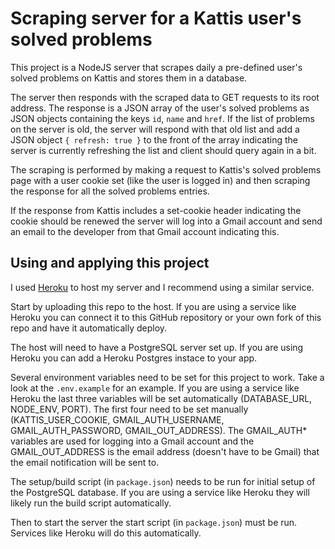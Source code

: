 # Scraping server for a Kattis user's solved problems

This project is a NodeJS server that scrapes daily a pre-defined user's solved problems on Kattis and stores them in a database.

The server then responds with the scraped data to GET requests to its root address. The response is a JSON array of the user's solved problems as JSON objects containing the keys `id`, `name` and `href`. If the list of problems on the server is old, the server will respond with that old list and add a JSON object `{ refresh: true }` to the front of the array indicating the server is currently refreshing the list and client should query again in a bit.

The scraping is performed by making a request to Kattis's solved problems page with a user cookie set (like the user is logged in) and then scraping the response for all the solved problems entries.

If the response from Kattis includes a set-cookie header indicating the cookie should be renewed the server will log into a Gmail account and send an email to the developer from that Gmail account indicating this.

## Using and applying this project

I used [Heroku](https://heroku.com) to host my server and I recommend using a similar service.

Start by uploading this repo to the host. If you are using a service like Heroku you can connect it to this GitHub repository or your own fork of this repo and have it automatically deploy.

The host will need to have a PostgreSQL server set up. If you are using Heroku you can add a Heroku Postgres instace to your app.

Several environment variables need to be set for this project to work. Take a look at the `.env.example` for an example. If you are using a service like Heroku the last three variables will be set automatically (DATABASE_URL, NODE_ENV, PORT). The first four need to be set manually (KATTIS_USER_COOKIE, GMAIL_AUTH_USERNAME, GMAIL_AUTH_PASSWORD, GMAIL_OUT_ADDRESS). The GMAIL_AUTH* variables are used for logging into a Gmail account and the GMAIL_OUT_ADDRESS is the email address (doesn't have to be Gmail) that the email notification will be sent to.

The setup/build script (in `package.json`) needs to be run for initial setup of the PostgreSQL database. If you are using a service like Heroku they will likely run the build script automatically.

Then to start the server the start script (in `package.json`) must be run. Services like Heroku will do this automatically.
